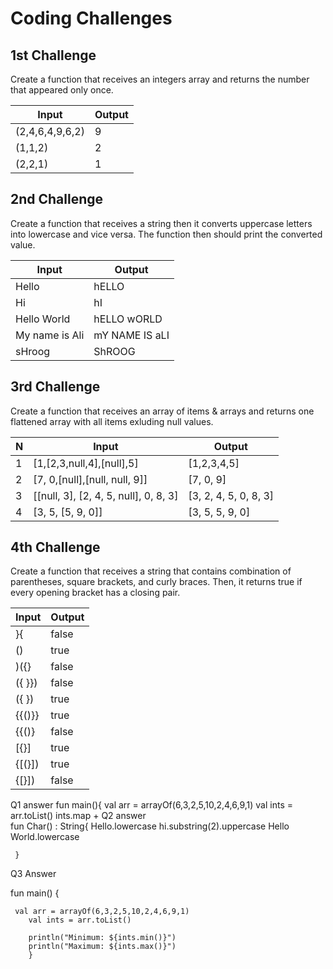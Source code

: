 # Coding Challenges

## 1st Challenge
Create a function that receives an integers array and returns the number that appeared only once.

| Input           | Output   |
| --------------- | -------- |
| (2,4,6,4,9,6,2) | 9        |
| (1,1,2)         | 2        |
| (2,2,1)         | 1        |


## 2nd Challenge
Create a function that receives a string then it converts uppercase letters into lowercase and vice versa. The function then should print the converted value.

| Input          | Output         |
| -------------- | -------------- |
| Hello          | hELLO          |
| Hi             | hI             |
| Hello World    | hELLO wORLD    |
| My name is Ali | mY NAME IS aLI |
| sHroog         | ShROOG         |


## 3rd Challenge
Create a function that receives an array of items & arrays and returns one flattened array with all items exluding null values.

| N | Input                                 | Output                |
| - | ------------------------------------- | --------------------- |
| 1 | [1,[2,3,null,4],[null],5]             | [1,2,3,4,5]           |
| 2 | [7, 0,[null],[null, null, 9]]         | [7, 0, 9]             |
| 3 | [[null, 3], [2, 4, 5, null], 0, 8, 3] | [3, 2, 4, 5, 0, 8, 3] |
| 4 | [3, 5, [5, 9, 0]]                     | [3, 5, 5, 9, 0]       |


## 4th Challenge
Create a function that receives a string that contains combination of parentheses, square brackets, and curly braces. Then, it returns true if every opening bracket has a closing pair.

| Input    | Output |
| -------- | -------- |
| }{       | false    |
| ()       | true     |
| )({}     | false    |
| ({ }})   | false    |
| ({ })    | true     |
| {{()}}   | true     |
| {{()}    | false    |
| [{}]     | true     |
| {[(}])   | true     |
| {[}])    | false    |

Q1 answer
fun main(){
 val arr = arrayOf(6,3,2,5,10,2,4,6,9,1)
        val ints = arr.toList()
        ints.map 
       + 
Q2 answer    
     fun Char() : String{
      Hello.lowercase
      hi.substring(2).uppercase
      Hello World.lowercase
     
     
     }  

Q3 Answer

 fun main() {
    
     val arr = arrayOf(6,3,2,5,10,2,4,6,9,1)
        val ints = arr.toList()
    
        println("Minimum: ${ints.min()}")        
        println("Maximum: ${ints.max()}")   
        }


